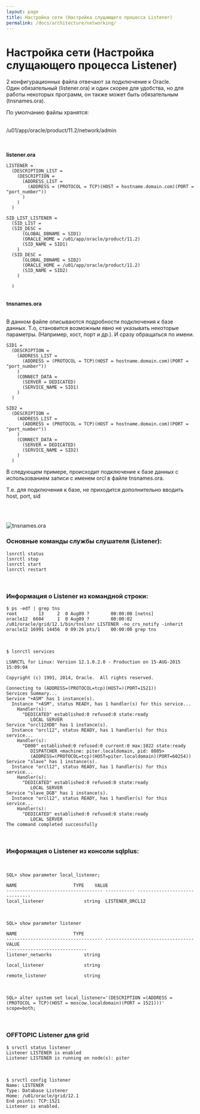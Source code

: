```yaml
---
layout: page
title: Настройка сети (Настройка слущающего процесса Listener)
permalink: /docs/architecture/networking/
---
```


# Настройка сети (Настройка слущающего процесса Listener)

2 конфигурационных файла отвечают за подключение к Oracle.<br/>
Один обязательный (listener.ora) и один скорее для удобства, но для работы некоторых программ, он также может быть обязательным
(tnsnames.ora).<br/>

По умолчанию файлы хранятся:

<br/>
/u01/app/oracle/product/11.2/network/admin

<br/><br/>
<strong>listener.ora</strong>
<br/>

    LISTENER =
      (DESCRIPTION_LIST =
        (DESCRIPTION =
          (ADDRESS_LIST =
            (ADDRESS = (PROTOCOL = TCP)(HOST = hostname.domain.com)(PORT = "port_number"))
          )
        )
      )

    SID_LIST_LISTENER =
      (SID_LIST =
      (SID_DESC =
          (GLOBAL_DBNAME = SID1)
          (ORACLE_HOME = /u01/app/oracle/product/11.2)
          (SID_NAME = SID1)
        )
      (SID_DESC =
          (GLOBAL_DBNAME = SID2)
          (ORACLE_HOME = /u01/app/oracle/product/11.2)
          (SID_NAME = SID2)
        )

      )

<br/>
<strong>tnsnames.ora</strong><br/>
<br/>

В данном файле описываются подробности подключения к базе данных. Т.о, становится возможным явно не указывать некоторые параметры. (Например, хост, порт и др.).
И сразу обращаться по имени.

    SID1 =
      (DESCRIPTION =
        (ADDRESS_LIST =
          (ADDRESS = (PROTOCOL = TCP)(HOST = hostname.domain.com)(PORT = "port_number"))
        )
        (CONNECT_DATA =
          (SERVER = DEDICATED)
          (SERVICE_NAME = SID1)
        )
      )

    SID2 =
      (DESCRIPTION =
        (ADDRESS_LIST =
          (ADDRESS = (PROTOCOL = TCP)(HOST = hostname.domain.com)(PORT = "port_number"))
        )
        (CONNECT_DATA =
          (SERVER = DEDICATED)
          (SERVICE_NAME = SID2)
        )
      )

В следующем примере, происходит подключение к базе данных с использованием записи с именем orcl в файле tnsnames.ora.

Т.е. для подключения к базе, не приходится дополнительно вводить host, port, sid

<br/><br/>

<img src="http://img.fotografii.org/images/odba/oracleInstallation/_Windows/Oracle_Database_10g_Release_2_Installation/Oracle_Database_10g_Release_2_Installation_114.png" border="0" alt="tnsnames.ora">

<br/>

### Основные команды службы слушателя (Listener):

    lsnrctl status
    lsnrctl stop
    lsnrctl start
    lsnrctl restart

<br/>

### Информация о Listener из командной строки:

    $ ps -edf | grep tns
    root        13     2  0 Aug09 ?        00:00:00 [netns]
    oracle12  6604     1  0 Aug09 ?        00:00:02 /u01/oracle/grid/12.1/bin/tnslsnr LISTENER -no_crs_notify -inherit
    oracle12 16991 14456  0 09:26 pts/1    00:00:00 grep tns

<br/>

    $ lsnrctl services

    LSNRCTL for Linux: Version 12.1.0.2.0 - Production on 15-AUG-2015 15:09:04

    Copyright (c) 1991, 2014, Oracle.  All rights reserved.

    Connecting to (ADDRESS=(PROTOCOL=tcp)(HOST=)(PORT=1521))
    Services Summary...
    Service "+ASM" has 1 instance(s).
      Instance "+ASM", status READY, has 1 handler(s) for this service...
        Handler(s):
          "DEDICATED" established:0 refused:0 state:ready
             LOCAL SERVER
    Service "orcl12XDB" has 1 instance(s).
      Instance "orcl12", status READY, has 1 handler(s) for this service...
        Handler(s):
          "D000" established:0 refused:0 current:0 max:1022 state:ready
             DISPATCHER <machine: piter.localdomain, pid: 8805>
             (ADDRESS=(PROTOCOL=tcp)(HOST=piter.localdomain)(PORT=60254))
    Service "slave" has 1 instance(s).
      Instance "orcl12", status READY, has 1 handler(s) for this service...
        Handler(s):
          "DEDICATED" established:0 refused:0 state:ready
             LOCAL SERVER
    Service "slave_DGB" has 1 instance(s).
      Instance "orcl12", status READY, has 1 handler(s) for this service...
        Handler(s):
          "DEDICATED" established:0 refused:0 state:ready
             LOCAL SERVER
    The command completed successfully

<br/>

### Информация о Listener из консоли sqlplus:

<br/>

    SQL> show parameter local_listener;

    NAME				     TYPE	 VALUE
    ------------------------------------ ----------- ------------------------------
    local_listener			     string	 LISTENER_ORCL12

<br/>

    SQL> show parameter listener

    NAME				     TYPE
    ------------------------------------ ---------------------------------
    VALUE
    ------------------------------
    listener_networks		     string

    local_listener			     string

    remote_listener 		     string

<br/>

    SQL> alter system set local_listener='(DESCRIPTION =(ADDRESS = (PROTOCOL = TCP)(HOST = moscow.localdomain)(PORT = 1521)))' scope=both;

 <br/>

### OFFTOPIC Listener для grid

    $ srvctl status listener
    Listener LISTENER is enabled
    Listener LISTENER is running on node(s): piter

 <br/>

    $ srvctl config listener
    Name: LISTENER
    Type: Database Listener
    Home: /u01/oracle/grid/12.1
    End points: TCP:1521
    Listener is enabled.
